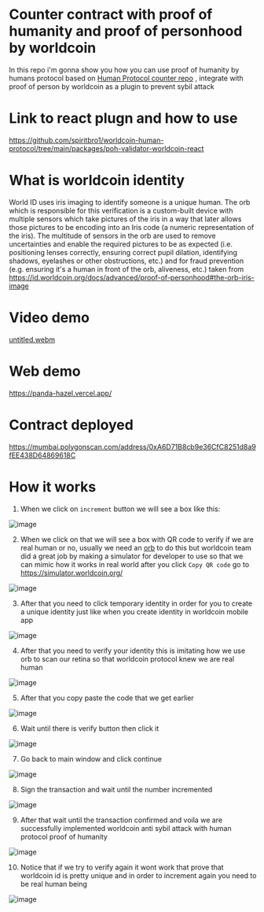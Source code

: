 # Counter contract with proof of humanity and proof of personhood by worldcoin

In this repo i'm gonna show you how you can use proof of humanity by humans protocol based on [Human Protocol counter repo](https://github.com/Human-Protocol/poh-counter-example) , integrate with proof of person by worldcoin as a plugin to prevent sybil attack

# Link to react plugn and how to use 

https://github.com/spiritbro1/worldcoin-human-protocol/tree/main/packages/poh-validator-worldcoin-react

# What is worldcoin identity

World ID uses iris imaging to identify someone is a unique human. The orb which is responsible for this verification is a custom-built device with multiple sensors which take pictures of the iris in a way that later allows those pictures to be encoding into an Iris code (a numeric representation of the iris). The multitude of sensors in the orb are used to remove uncertainties and enable the required pictures to be as expected (i.e. positioning lenses correctly, ensuring correct pupil dilation, identifying shadows, eyelashes or other obstructions, etc.) and for fraud prevention (e.g. ensuring it's a human in front of the orb, aliveness, etc.) taken from https://id.worldcoin.org/docs/advanced/proof-of-personhood#the-orb-iris-image

# Video demo

[untitled.webm](https://user-images.githubusercontent.com/62529025/192582985-904b7e4c-8e4d-4416-b5fd-5eb9918b7829.webm)

# Web demo

https://panda-hazel.vercel.app/

# Contract deployed 

https://mumbai.polygonscan.com/address/0xA6D71B8cb9e36CfC8251d8a9fEE438D64869618C

# How it works

1. When we click on `increment` button we will see a box like this:

![image](https://user-images.githubusercontent.com/62529025/192584802-f09495c3-baa5-4871-92a2-4154b1ecc2c7.png)

2. When we click on that we will see a box with QR code to verify if we are real human or no, usually we need an [orb](https://id.worldcoin.org/docs/advanced/proof-of-personhood#the-orb-iris-image) to do this but worldcoin team did a great job by making a simulator for developer to use so that we can mimic how it works in real world after you click `Copy QR code` go to https://simulator.worldcoin.org/

![image](https://user-images.githubusercontent.com/62529025/192585356-de93ec6d-8705-4324-94be-f68d717d79e7.png)

3. After that you need to click temporary identity in order for you to create a unique identity just like when you create identity in worldcoin mobile app

![image](https://user-images.githubusercontent.com/62529025/192585892-98cb425d-1eec-4d4b-b520-712c5ad69cea.png)

4. After that you need to verify your identity this is imitating how we use orb to scan our retina so that worldcoin protocol knew we are real human

![image](https://user-images.githubusercontent.com/62529025/192586147-7ff3e01c-9c3e-4d23-89d9-945398735ed1.png)

5. After that you copy paste the code that we get earlier

![image](https://user-images.githubusercontent.com/62529025/192586454-bc9e64af-f7e2-401a-82f1-23229314fed0.png)

6. Wait until there is verify button then click it 

![image](https://user-images.githubusercontent.com/62529025/192586575-abd6912b-629f-4977-9743-6f26f20b728a.png)

7. Go back to main window and click continue

![image](https://user-images.githubusercontent.com/62529025/192586675-8789a591-7e79-48eb-9361-7832006ef8b0.png)

8. Sign the transaction and wait until the number incremented

![image](https://user-images.githubusercontent.com/62529025/192586799-09aa768b-b8d7-424b-91d2-d83819071c3a.png)

9. After that wait until the transaction confirmed and voila we are successfully implemented worldcoin anti sybil attack with human protocol proof of humanity

![image](https://user-images.githubusercontent.com/62529025/192587144-56529c46-1c17-4a26-ac55-7d2643e1fb24.png)

10. Notice that if we try to verify again it wont work that prove that worldcoin id is pretty unique and in order to increment again you need to be real human being

![image](https://user-images.githubusercontent.com/62529025/192587411-c160c0a1-1dfd-45ff-80fd-9b474c5a84f5.png)





